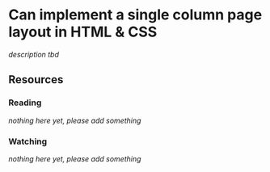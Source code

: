 # Can implement a single column page layout in HTML & CSS

_description tbd_

## Resources

### Reading

_nothing here yet, please add something_

### Watching

_nothing here yet, please add something_
